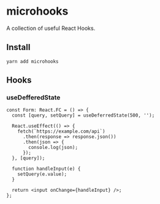 # microhooks

A collection of useful React Hooks.

## Install

```
yarn add microhooks
```

## Hooks

### useDefferedState

```tsx
const Form: React.FC = () => {
  const [query, setQuery] = useDeferredState(500, '');

  React.useEffect(() => {
    fetch(`https://example.com/api`)
      .then(response => response.json())
      .then(json => {
        console.log(json);
      });
  }, [query]);

  function handleInput(e) {
    setQuery(e.value);
  }

  return <input onChange={handleInput} />;
};
```
